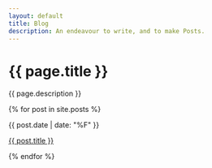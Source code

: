 ```yaml
---
layout: default
title: Blog
description: An endeavour to write, and to make Posts.
---
```


<div class="intro">
  <h1>{{ page.title }}</h1>
  <div>
    <p>{{ page.description }}</p>
  </div>
</div>
<main>
  <div class="section">
    <div class="blog-list">
      {% for post in site.posts %}
        <div>
          <p class="blog-list--date">{{ post.date | date: "%F" }}</p>
          <p class="blog-list--title"><a href="{{ post.url }}">{{ post.title }}</a></p>
          <!-- <p class="blog-list--excerpt">{{ post.excerpt }}</p> -->
        </div>
      {% endfor %}
    </div>
  </div>
</main>
